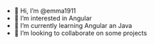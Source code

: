 - 👋 Hi, I’m @emma1911
- 👀 I’m interested in Angular 
- 🌱 I’m currently learning Angular an Java
- 💞️ I’m looking to collaborate on some projects

<!---
emma1911/emma1911 is a ✨ special ✨ repository because its `README.md` (this file) appears on your GitHub profile.
You can click the Preview link to take a look at your changes.
--->
